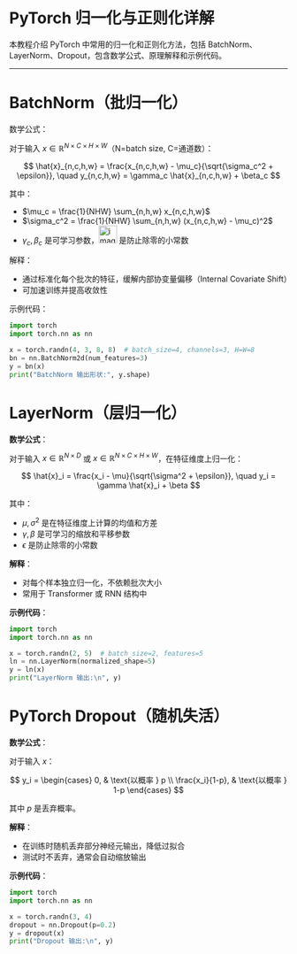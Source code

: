 # PyTorch 归一化与正则化详解

本教程介绍 PyTorch 中常用的归一化和正则化方法，包括 BatchNorm、LayerNorm、Dropout，包含数学公式、原理解释和示例代码。

---

# BatchNorm（批归一化）

数学公式：

对于输入 $x \in \mathbb{R}^{N \times C \times H \times W}$（N=batch size, C=通道数）：

$$
\hat{x}_{n,c,h,w} = \frac{x_{n,c,h,w} - \mu_c}{\sqrt{\sigma_c^2 + \epsilon}}, \quad
y_{n,c,h,w} = \gamma_c \hat{x}_{n,c,h,w} + \beta_c
$$

其中：

- $\mu_c = \frac{1}{NHW} \sum_{n,h,w} x_{n,c,h,w}$  
- $\sigma_c^2 = \frac{1}{NHW} \sum_{n,h,w} (x_{n,c,h,w} - \mu_c)^2$  
- $\gamma_c, \beta_c$ 是可学习参数，<img width="33" height="32" alt="image" src="https://github.com/user-attachments/assets/fe35df7d-8149-4366-bfa8-becb8b0b460b" />
 是防止除零的小常数

解释：

- 通过标准化每个批次的特征，缓解内部协变量偏移（Internal Covariate Shift）  
- 可加速训练并提高收敛性  

示例代码：

```python
import torch
import torch.nn as nn

x = torch.randn(4, 3, 8, 8)  # batch_size=4, channels=3, H=W=8
bn = nn.BatchNorm2d(num_features=3)
y = bn(x)
print("BatchNorm 输出形状:", y.shape)
```

# LayerNorm（层归一化）

**数学公式**：

对于输入 $x \in \mathbb{R}^{N \times D}$ 或 $x \in \mathbb{R}^{N \times C \times H \times W}$，在特征维度上归一化：

$$
\hat{x}_i = \frac{x_i - \mu}{\sqrt{\sigma^2 + \epsilon}}, \quad
y_i = \gamma \hat{x}_i + \beta
$$

其中：

- $\mu, \sigma^2$ 是在特征维度上计算的均值和方差  
- $\gamma, \beta$ 是可学习的缩放和平移参数  
- $\epsilon$ 是防止除零的小常数

**解释**：

- 对每个样本独立归一化，不依赖批次大小  
- 常用于 Transformer 或 RNN 结构中  

**示例代码**：

```python
import torch
import torch.nn as nn

x = torch.randn(2, 5)  # batch_size=2, features=5
ln = nn.LayerNorm(normalized_shape=5)
y = ln(x)
print("LayerNorm 输出:\n", y)
```
# PyTorch Dropout（随机失活）

**数学公式**：

对于输入 $x$：

$$
y_i =
\begin{cases}
0, & \text{以概率 } p \\
\frac{x_i}{1-p}, & \text{以概率 } 1-p
\end{cases}
$$

其中 $p$ 是丢弃概率。

**解释**：

- 在训练时随机丢弃部分神经元输出，降低过拟合  
- 测试时不丢弃，通常会自动缩放输出  

**示例代码**：

```python
import torch
import torch.nn as nn

x = torch.randn(3, 4)
dropout = nn.Dropout(p=0.2)
y = dropout(x)
print("Dropout 输出:\n", y)
